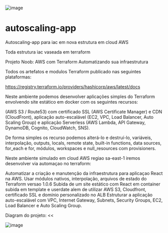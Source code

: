 ![image](https://user-images.githubusercontent.com/30444491/134281995-fe315445-f908-4e25-b82a-ffcca961ec89.png)

# autoscaling-app
Autoscaling-app para iac em nova estrutura em cloud AWS

Toda estrutura iac vaseada em terraform

Projeto Noob: AWS com Terraform Automatizando sua infraestrutura

Todos os artefatos e modulos Terraform publicado nas seguintes plataformas:

https://registry.terraform.io/providers/hashicorp/aws/latest/docs

Neste ambiente podemos desenvolver aplicações simples do Terraform envolvendo site estático em docker com os seguintes recursos:

(AWS S3 / Route53) com certificado SSL (AWS Certificate Manager) e CDN (CloudFront), aplicação auto-escalável (EC2, VPC, Load Balancer, Auto Scaling Group) e aplicação Serverless (AWS Lambda, API Gateway, DynamoDB, Cognito, CloudWatch, SNS).

De forma simples os recurso podemos alterá-lo e destruí-lo, variáveis, interpolação, outputs, locals, remote state, built-in functions, data sources, for_each e for, módulos, workspaces e null_resources com provisioners.


Neste ambiente simulado em cloud AWS regiao sa-east-1 iremos desenvolver via automaçao no terraform:

Automatizar a criação e manutenção da infraestrutura para aplicaçao React na AWS.
Usar módulos nativos, interpolação, arquivos de estado do Terraform versao 1.0.6
Subida de um site estático com React em container subida em template e userdate alem de utilizar AWS S3, Cloudfront, certificado SSL e domínio personalizado no ALB
Estruturar a aplicação auto-escalável com VPC, Internet Gateway, Subnets, Security Groups, EC2, Load Balancer e Auto Scaling Group.

Diagram do projeto: <<

![image](https://user-images.githubusercontent.com/30444491/134282100-a666ab96-ae67-4d41-bcfb-fe154cabc172.png)

